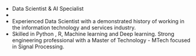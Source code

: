 - Data Scientist & AI Specialist 
- 
- Experienced Data Scientist with a demonstrated history of working in the information technology and services industry.
- Skilled in Python , R, Machine learning and Deep learning. Strong engineering professional with a Master of Technology - MTech focused in Signal Processing.
<!---
nehakdeshmukh/nehakdeshmukh is a ✨ special ✨ repository because its `README.md` (this file) appears on your GitHub profile.
You can click the Preview link to take a look at your changes.
--->

